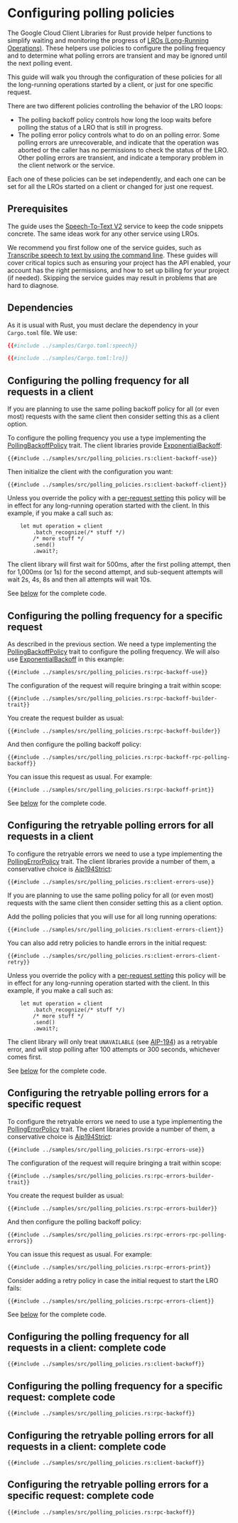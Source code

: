 <!-- 
Copyright 2025 Google LLC

Licensed under the Apache License, Version 2.0 (the "License");
you may not use this file except in compliance with the License.
You may obtain a copy of the License at

    https://www.apache.org/licenses/LICENSE-2.0

Unless required by applicable law or agreed to in writing, software
distributed under the License is distributed on an "AS IS" BASIS,
WITHOUT WARRANTIES OR CONDITIONS OF ANY KIND, either express or implied.
See the License for the specific language governing permissions and
limitations under the License.
-->

# Configuring polling policies

The Google Cloud Client Libraries for Rust provide helper functions to simplify
waiting and monitoring the progress of
[LROs (Long-Running Operations)](working_with_long_running_operations.md). These
helpers use policies to configure the polling frequency and to determine what
polling errors are transient and may be ignored until the next polling event.

This guide will walk you through the configuration of these policies for all the
long-running operations started by a client, or just for one specific request.

There are two different policies controlling the behavior of the LRO loops:

- The polling backoff policy controls how long the loop waits before polling the
  status of a LRO that is still in progress.
- The polling error policy controls what to do on an polling error. Some polling
  errors are unrecoverable, and indicate that the operation was aborted or the
  caller has no permissions to check the status of the LRO. Other polling errors
  are transient, and indicate a temporary problem in the client network or the
  service.

Each one of these policies can be set independently, and each one can be set for
all the LROs started on a client or changed for just one request.

## Prerequisites

The guide uses the [Speech-To-Text V2] service to keep the code snippets
concrete. The same ideas work for any other service using LROs.

We recommend you first follow one of the service guides, such as
[Transcribe speech to text by using the command line]. These guides will cover
critical topics such as ensuring your project has the API enabled, your account
has the right permissions, and how to set up billing for your project (if
needed). Skipping the service guides may result in problems that are hard to
diagnose.

## Dependencies

As it is usual with Rust, you must declare the dependency in your `Cargo.toml`
file. We use:

```toml
{{#include ../samples/Cargo.toml:speech}}

{{#include ../samples/Cargo.toml:lro}}
```

## Configuring the polling frequency for all requests in a client

If you are planning to use the same polling backoff policy for all (or even
most) requests with the same client then consider setting this as a client
option.

To configure the polling frequency you use a type implementing the
[PollingBackoffPolicy] trait. The client libraries provide [ExponentialBackoff]:

```rust,ignore
{{#include ../samples/src/polling_policies.rs:client-backoff-use}}
```

Then initialize the client with the configuration you want:

```rust,ignore
{{#include ../samples/src/polling_policies.rs:client-backoff-client}}
```

Unless you override the policy with a [per-request setting] this policy will be
in effect for any long-running operation started with the client. In this
example, if you make a call such as:

```rust,ignore
    let mut operation = client
        .batch_recognize(/* stuff */)
        /* more stuff */
        .send()
        .await?;
```

The client library will first wait for 500ms, after the first polling attempt,
then for 1,000ms (or 1s) for the second attempt, and sub-sequent attempts will
wait 2s, 4s, 8s and then all attempts will wait 10s.

See
[below](#configuring-the-polling-frequency-for-all-requests-in-a-client-complete-code)
for the complete code.

## Configuring the polling frequency for a specific request

As described in the previous section. We need a type implementing the
[PollingBackoffPolicy] trait to configure the polling frequency. We will also
use [ExponentialBackoff] in this example:

```rust,ignore
{{#include ../samples/src/polling_policies.rs:rpc-backoff-use}}
```

The configuration of the request will require bringing a trait within scope:

```rust,ignore
{{#include ../samples/src/polling_policies.rs:rpc-backoff-builder-trait}}
```

You create the request builder as usual:

```rust,ignore
{{#include ../samples/src/polling_policies.rs:rpc-backoff-builder}}
```

And then configure the polling backoff policy:

```rust,ignore
{{#include ../samples/src/polling_policies.rs:rpc-backoff-rpc-polling-backoff}}
```

You can issue this request as usual. For example:

```rust,ignore
{{#include ../samples/src/polling_policies.rs:rpc-backoff-print}}
```

See
[below](#configuring-the-polling-frequency-for-a-specific-request-complete-code)
for the complete code.

## Configuring the retryable polling errors for all requests in a client

To configure the retryable errors we need to use a type implementing the
[PollingErrorPolicy] trait. The client libraries provide a number of them, a
conservative choice is [Aip194Strict]:

```rust,ignore
{{#include ../samples/src/polling_policies.rs:client-errors-use}}
```

If you are planning to use the same polling policy for all (or even most)
requests with the same client then consider setting this as a client option.

Add the polling policies that you will use for all long running operations:

```rust,ignore
{{#include ../samples/src/polling_policies.rs:client-errors-client}}
```

You can also add retry policies to handle errors in the initial request:

```rust,ignore
{{#include ../samples/src/polling_policies.rs:client-errors-client-retry}}
```

Unless you override the policy with a [per-request setting] this policy will be
in effect for any long-running operation started with the client. In this
example, if you make a call such as:

```rust,ignore
    let mut operation = client
        .batch_recognize(/* stuff */)
        /* more stuff */
        .send()
        .await?;
```

The client library will only treat `UNAVAILABLE` (see [AIP-194]) as a retryable
error, and will stop polling after 100 attempts or 300 seconds, whichever comes
first.

See
[below](#configuring-the-retryable-polling-errors-for-all-requests-in-a-client-complete-code)
for the complete code.

## Configuring the retryable polling errors for a specific request

To configure the retryable errors we need to use a type implementing the
[PollingErrorPolicy] trait. The client libraries provide a number of them, a
conservative choice is [Aip194Strict]:

```rust,ignore
{{#include ../samples/src/polling_policies.rs:rpc-errors-use}}
```

The configuration of the request will require bringing a trait within scope:

```rust,ignore
{{#include ../samples/src/polling_policies.rs:rpc-errors-builder-trait}}
```

You create the request builder as usual:

```rust,ignore
{{#include ../samples/src/polling_policies.rs:rpc-errors-builder}}
```

And then configure the polling backoff policy:

```rust,ignore
{{#include ../samples/src/polling_policies.rs:rpc-errors-rpc-polling-errors}}
```

You can issue this request as usual. For example:

```rust,ignore
{{#include ../samples/src/polling_policies.rs:rpc-errors-print}}
```

Consider adding a retry policy in case the initial request to start the LRO
fails:

```rust,ignore
{{#include ../samples/src/polling_policies.rs:rpc-errors-client}}
```

See
[below](#configuring-the-retryable-polling-errors-for-a-specific-request-complete-code)
for the complete code.

## Configuring the polling frequency for all requests in a client: complete code

```rust,ignore
{{#include ../samples/src/polling_policies.rs:client-backoff}}
```

## Configuring the polling frequency for a specific request: complete code

```rust,ignore
{{#include ../samples/src/polling_policies.rs:rpc-backoff}}
```

## Configuring the retryable polling errors for all requests in a client: complete code

```rust,ignore
{{#include ../samples/src/polling_policies.rs:client-backoff}}
```

## Configuring the retryable polling errors for a specific request: complete code

```rust,ignore
{{#include ../samples/src/polling_policies.rs:rpc-backoff}}
```

[aip-194]: https://google.aip.dev/194
[aip194strict]: https://docs.rs/google-cloud-gax/latest/google_cloud_gax/polling_error_policy/struct.Aip194Strict.html
[exponentialbackoff]: https://docs.rs/google-cloud-gax/latest/google_cloud_gax/exponential_backoff/struct.ExponentialBackoff.html
[per-request setting]: #configuring-the-polling-frequency-for-a-specific-request
[pollingbackoffpolicy]: https://docs.rs/google-cloud-gax/latest/google_cloud_gax/polling_backoff_policy/trait.PollingBackoffPolicy.html
[pollingerrorpolicy]: https://docs.rs/google-cloud-gax/latest/google_cloud_gax/polling_error_policy/trait.PollingErrorPolicy.html
[speech-to-text v2]: https://cloud.google.com/speech-to-text/v2
[transcribe speech to text by using the command line]: https://cloud.google.com/speech-to-text/v2/docs/transcribe-api
